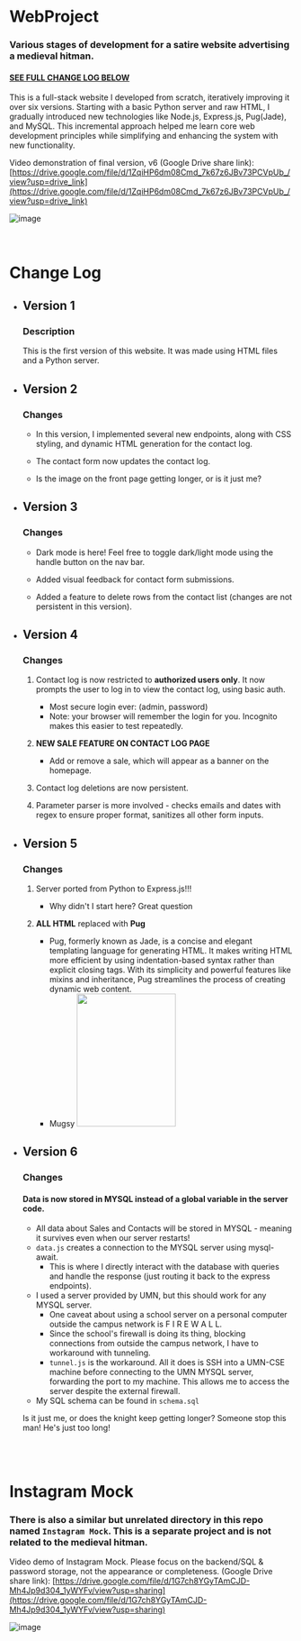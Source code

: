 # WebProject
### Various stages of development for a satire website advertising a medieval hitman.
#### [SEE FULL CHANGE LOG BELOW](#change-log)

This is a full-stack website I developed from scratch, iteratively improving it over six versions. Starting with a basic Python server and raw HTML, I gradually introduced new technologies like Node.js, Express.js, Pug(Jade), and MySQL. This incremental approach helped me learn core web development principles while simplifying and enhancing the system with new functionality.


Video demonstration of final version, v6 (Google Drive share link): [https://drive.google.com/file/d/1ZqiHP6dm08Cmd_7k67z6JBv73PCVpUb_/view?usp=drive_link](https://drive.google.com/file/d/1ZqiHP6dm08Cmd_7k67z6JBv73PCVpUb_/view?usp=drive_link)


![image](https://github.com/JacksonKary/WebProject/assets/117691954/9eb3a5b5-5773-42b5-a137-063554d29545)

<br>

# Change Log

- ## Version 1
  ### Description
  This is the first version of this website. It was made using HTML files and a Python server.

- ## Version 2
  ### Changes
  - In this version, I implemented several new endpoints, along with CSS styling, and dynamic HTML generation for the contact log.

  - The contact form now updates the contact log.

  - Is the image on the front page getting longer, or is it just me?

- ## Version 3
  ### Changes
  - Dark mode is here! Feel free to toggle dark/light mode using the handle button on the nav bar.

  - Added visual feedback for contact form submissions.

  - Added a feature to delete rows from the contact list (changes are not persistent in this version).

- ## Version 4
  ### Changes
  1. Contact log is now restricted to **authorized users only**. It now prompts the user to log in to view the contact log, using basic auth. 
      - Most secure login ever: (admin, password)
      - Note: your browser will remember the login for you. Incognito makes this easier to test repeatedly.

  2. **NEW SALE FEATURE ON CONTACT LOG PAGE**
      - Add or remove a sale, which will appear as a banner on the homepage.

  3. Contact log deletions are now persistent.

  4. Parameter parser is more involved - checks emails and dates with regex to ensure proper format, sanitizes all other form inputs.

- ## Version 5
  ### Changes
  1. Server ported from Python to Express.js!!!
      - Why didn't I start here? Great question

  2. **ALL HTML** replaced with **Pug**
      - Pug, formerly known as Jade, is a concise and elegant templating language for generating HTML. It makes writing HTML more efficient by using indentation-based syntax rather than explicit closing tags. With its simplicity and powerful features like mixins and inheritance, Pug streamlines the process of creating dynamic web content.
      - Mugsy <img src="/v5/image.png" width="176" height="236"> 



- ## Version 6
  ### Changes

  #### Data is now stored in MYSQL instead of a global variable in the server code.
  - All data about Sales and Contacts will be stored in MYSQL - meaning it survives even when our server restarts!
  - <code>data.js</code> creates a connection to the MYSQL server using mysql-await.
      - This is where I directly interact with the database with queries and handle the response (just routing it back to the express endpoints).
  - I used a server provided by UMN, but this should work for any MYSQL server.
      - One caveat about using a school server on a personal computer outside the campus network is F I R E W A L L.
      - Since the school's firewall is doing its thing, blocking connections from outside the campus network, I have to workaround with tunneling.
      - <code>tunnel.js</code> is the workaround. All it does is SSH into a UMN-CSE machine before connecting to the UMN MYSQL server, forwarding the port to my machine. This allows me to access the server despite the external firewall.
  - My SQL schema can be found in <code>schema.sql</code>

  Is it just me, or does the knight keep getting longer? Someone stop this man! He's just too long!

<br>
<br>

# Instagram Mock
### There is also a similar but unrelated directory in this repo named `Instagram Mock`. This is a separate project and is not related to the medieval hitman.

Video demo of Instagram Mock. Please focus on the backend/SQL & password storage, not the appearance or completeness. (Google Drive share link): [https://drive.google.com/file/d/1G7ch8YGyTAmCJD-Mh4Jp9d304_1yWYFv/view?usp=sharing](https://drive.google.com/file/d/1G7ch8YGyTAmCJD-Mh4Jp9d304_1yWYFv/view?usp=sharing)

![image](https://github.com/JacksonKary/WebProject/assets/117691954/1fcb4dad-9b03-4ae5-9d71-70eb3b97eef0)


